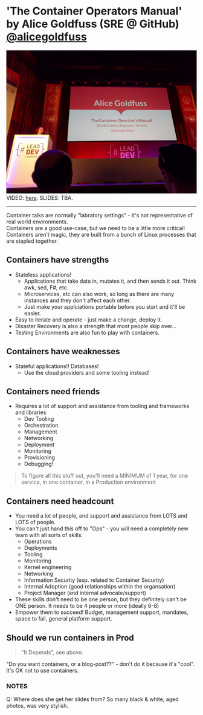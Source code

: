 # 'The Container Operators Manual' by Alice Goldfuss (SRE @ GitHub) [@alicegoldfuss](https://twitter.com/alicegoldfuss)

![Alice Goldfuss](img/01_AliceGoldfuss.jpg "Alice Goldfuss intro")
VIDEO: [here](https://www.youtube.com/watch?v=sJx_emIiABk&list=PLBzScQzZ83I_VX8zgmLqIfma_kJs3RRmu&index=18&t=0s). SLIDES: TBA.

---

Container talks are normally "labratory settings" - it's not representative of real world environments. \
Containers are a good use-case, but we need to be a little more critical! \
Containers aren't magic, they are built from a bunch of Linux processes that are stapled together.

## Containers have strengths

- Stateless applications!
  - Applications that take data in, mutates it, and then sends it out. Think awk, sed, F#, etc.
  - Microservices, etc can also work, so long as there are many instances and they don't affect each other.
  - Just make your applciations portable before you start and it'll be easier.
- Easy to iterate and operate - just make a change, deploy it.
- Disaster Recovery is also a strength that most people skip over...
- Testing Environments are also fun to play with containers.

## Containers have weaknesses

- Stateful applications!! Databases!
  - Use the cloud providers and some tooling instead!

## Containers need friends

- Requires a lot of support and assistance from tooling and frameworks and libraries
  - Dev Tooling
  - Orchestration
  - Management
  - Networking
  - Deployment
  - Monitoring
  - Provisioning
  - Debugging!

> To figure all this stuff out, you'll need a MINIMUM of 1 year, for one service, in one container, in a Production environment

## Containers need headcount

- You need a lot of people, and support and assistance from LOTS and LOTS of people.
- You can't just hand this off to "Ops" - you will need a completely new team with all sorts of skills:
  - Operations
  - Deployments
  - Tooling
  - Monitoring
  - Kernel engineering
  - Networking
  - Information Security (esp. related to Container Security)
  - Internal Adoption (good relationships within the organsation)
  - Project Manager (and internal advocate/support)
- These skills don't need to be one person, but they definitely can't be ONE person. It needs to be 4 people or more (ideally 6-8)
- Empower them to succeed! Budget, management support, mandates, space to fail, general platform support.

## Should we run containers in Prod

> "It Depends", see above.

"Do you want containers, or a blog-post??" - don't do it because it's "cool". It's OK not to use containers.

### NOTES

Q: Where does she get her slides from? So many black & white, aged photos, was very stylish.